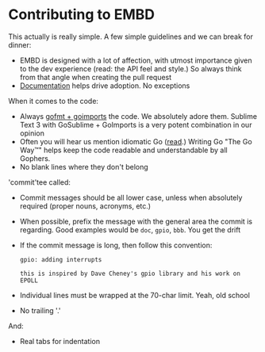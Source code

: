 # Contributing to EMBD

This actually is really simple. A few simple guidelines and we can break for dinner:

* EMBD is designed with a lot of affection, with utmost importance given to the dev experience (read: the API feel and style.) So always think from that angle when creating the pull request
* [Documentation](https://godoc.org/github.com/kidoman/embd) helps drive adoption. No exceptions

When it comes to the code:

* Always [gofmt + goimports](https://michaelwhatcott.com/gosublime-goimports/) the code. We absolutely adore them. Sublime Text 3 with GoSublime + GoImports is a very potent combination in our opinion
* Often you will hear us mention idiomatic Go ([read](http://golang.org/doc/effective_go.html).) Writing Go "The Go Way™" helps keep the code readable and understandable by all Gophers.
* No blank lines where they don't belong

'commit'tee called:

* Commit messages should be all lower case, unless when absolutely required (proper nouns, acronyms, etc.)
* When possible, prefix the message with the general area the commit is regarding. Good examples would be ```doc```, ```gpio```, ```bbb```. You get the drift
* If the commit message is long, then follow this convention:

	```
	gpio: adding interrupts

	this is inspired by Dave Cheney's gpio library and his work on EPOLL
	```

* Individual lines must be wrapped at the 70-char limit. Yeah, old school	
* No trailing '.'

And:

* Real tabs for indentation
